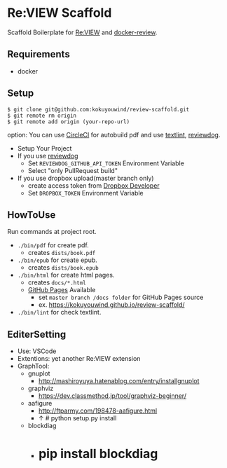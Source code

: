 # Re:VIEW Scaffold

Scaffold Boilerplate for [Re:VIEW](https://github.com/kmuto/review) and [docker-review](https://github.com/vvakame/docker-review).

## Requirements

- docker

## Setup

```
$ git clone git@github.com:kokuyouwind/review-scaffold.git
$ git remote rm origin
$ git remote add origin (your-repo-url)
```

option: You can use [CircleCI](https://circleci.com/) for autobuild pdf and use [textlint](https://github.com/textlint/textlint), [reviewdog](https://github.com/haya14busa/reviewdog).

- Setup Your Project
- If you use [reviewdog](https://github.com/haya14busa/reviewdog)
  - Set `REVIEWDOG_GITHUB_API_TOKEN` Environment Variable
  - Select "only PullRequest build"
- If you use dropbox upload(master branch only)
  - create access token from [Dropbox Developer](https://www.dropbox.com/developers)
  - Set `DROPBOX_TOKEN` Environment Variable

## HowToUse

Run commands at project root.

- `./bin/pdf` for create pdf.
  - creates `dists/book.pdf`
- `./bin/epub` for create epub.
  - creates `dists/book.epub`
- `./bin/html` for create html pages.
  - creates `docs/*.html`
  - [GitHub Pages](https://help.github.com/articles/configuring-a-publishing-source-for-github-pages/) Available
    - set `master branch /docs folder` for GitHub Pages source
    - ex. https://kokuyouwind.github.io/review-scaffold/
- `./bin/lint` for check textlint.

## EditerSetting

- Use: VSCode
- Extentions: yet another Re:VIEW extension
- GraphTool:
  - gnuplot
    - http://mashiroyuya.hatenablog.com/entry/installgnuplot
  - graphviz
    - https://dev.classmethod.jp/tool/graphviz-beginner/
  - aafigure
    - http://ftparmy.com/198478-aafigure.html
    - ↑ # python setup.py install
  - blockdiag
    - # pip install blockdiag
